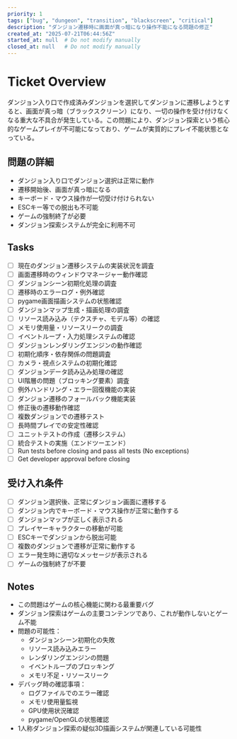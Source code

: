 ```yaml
---
priority: 1
tags: ["bug", "dungeon", "transition", "blackscreen", "critical"]
description: "ダンジョン遷移時に画面が真っ暗になり操作不能になる問題の修正"
created_at: "2025-07-21T06:44:56Z"
started_at: null  # Do not modify manually
closed_at: null   # Do not modify manually
---
```


# Ticket Overview

ダンジョン入り口で作成済みダンジョンを選択してダンジョンに遷移しようとすると、画面が真っ暗（ブラックスクリーン）になり、一切の操作を受け付けなくなる重大な不具合が発生している。この問題により、ダンジョン探索という核心的なゲームプレイが不可能になっており、ゲームが実質的にプレイ不能状態となっている。

## 問題の詳細
- ダンジョン入り口でダンジョン選択は正常に動作
- 遷移開始後、画面が真っ暗になる
- キーボード・マウス操作が一切受け付けられない
- ESCキー等での脱出も不可能
- ゲームの強制終了が必要
- ダンジョン探索システムが完全に利用不可

## Tasks

- [ ] 現在のダンジョン遷移システムの実装状況を調査
- [ ] 画面遷移時のウィンドウマネージャー動作確認
- [ ] ダンジョンシーン初期化処理の調査
- [ ] 遷移時のエラーログ・例外確認
- [ ] pygame画面描画システムの状態確認
- [ ] ダンジョンマップ生成・描画処理の調査
- [ ] リソース読み込み（テクスチャ、モデル等）の確認
- [ ] メモリ使用量・リソースリークの調査
- [ ] イベントループ・入力処理システムの確認
- [ ] ダンジョンレンダリングエンジンの動作確認
- [ ] 初期化順序・依存関係の問題調査
- [ ] カメラ・視点システムの初期化確認
- [ ] ダンジョンデータ読み込み処理の確認
- [ ] UI階層の問題（ブロッキング要素）調査
- [ ] 例外ハンドリング・エラー回復機能の実装
- [ ] ダンジョン遷移のフォールバック機能実装
- [ ] 修正後の遷移動作確認
- [ ] 複数ダンジョンでの遷移テスト
- [ ] 長時間プレイでの安定性確認
- [ ] ユニットテストの作成（遷移システム）
- [ ] 統合テストの実施（エンドツーエンド）
- [ ] Run tests before closing and pass all tests (No exceptions)
- [ ] Get developer approval before closing

## 受け入れ条件
- [ ] ダンジョン選択後、正常にダンジョン画面に遷移する
- [ ] ダンジョン内でキーボード・マウス操作が正常に動作する
- [ ] ダンジョンマップが正しく表示される
- [ ] プレイヤーキャラクターの移動が可能
- [ ] ESCキーでダンジョンから脱出可能
- [ ] 複数のダンジョンで遷移が正常に動作する
- [ ] エラー発生時に適切なメッセージが表示される
- [ ] ゲームの強制終了が不要

## Notes

- この問題はゲームの核心機能に関わる最重要バグ
- ダンジョン探索はゲームの主要コンテンツであり、これが動作しないとゲーム不能
- 問題の可能性：
  - ダンジョンシーン初期化の失敗
  - リソース読み込みエラー
  - レンダリングエンジンの問題
  - イベントループのブロッキング
  - メモリ不足・リソースリーク
- デバッグ時の確認事項：
  - ログファイルでのエラー確認
  - メモリ使用量監視
  - GPU使用状況確認
  - pygame/OpenGLの状態確認
- 1人称ダンジョン探索の疑似3D描画システムが関連している可能性
